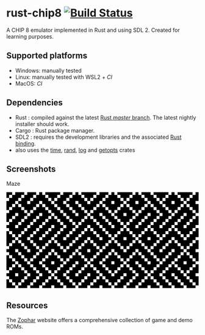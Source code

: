 # rust-chip8 [![Build Status](https://travis-ci.org/pierreyoda/rust-chip8.svg?branch=master)](https://travis-ci.org/pierreyoda/rust-chip8)

A CHIP 8 emulator implemented in Rust and using SDL 2.
Created for learning purposes.

## Supported platforms

- Windows: manually tested
- Linux: manually tested with WSL2 + *CI*
- MacOS: *CI*

## Dependencies

- Rust : compiled against the latest [Rust *master* branch][rust-master]. The latest nightly installer should work.
- Cargo : Rust package manager.
- SDL2 : requires the development libraries and the associated [Rust binding][rust-sdl2].
- also uses the [time][rust-time], [rand][rust-rand], [log][rust-log] and [getopts][rust-getopts] crates

[rust-master]: https://github.com/rust-lang/rust
[rust-sdl2]: https://github.com/AngryLawyer/rust-sdl2
[rust-time]: https://github.com/rust-lang/time
[rust-rand]: https://github.com/rust-lang/rand
[rust-log]: https://github.com/rust-lang/log
[rust-getopts]: https://github.com/rust-lang/getopts

## Screenshots

Maze

![Maze](/img/maze.png?raw=true)

## Resources

The [Zophar] website offers a comprehensive collection of game and demo ROMs.

[Zophar]: https://www.zophar.net/pdroms/chip8.html

